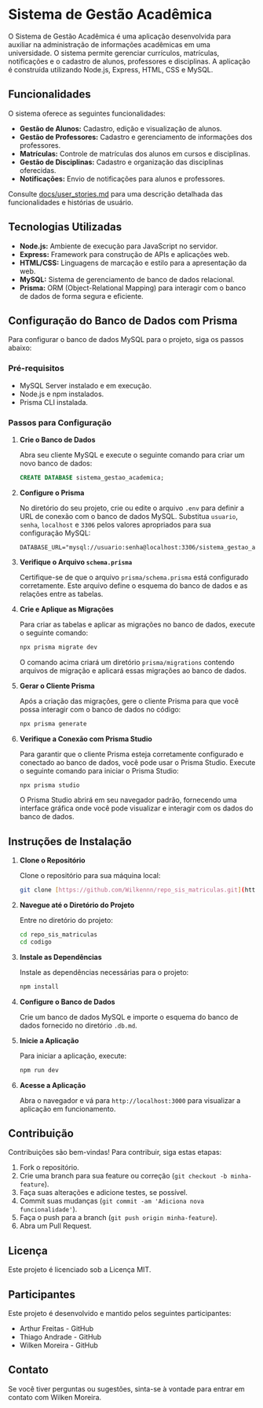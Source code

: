 # Sistema de Gestão Acadêmica

O Sistema de Gestão Acadêmica é uma aplicação desenvolvida para auxiliar na administração de informações acadêmicas em uma universidade. O sistema permite gerenciar currículos, matrículas, notificações e o cadastro de alunos, professores e disciplinas. A aplicação é construída utilizando Node.js, Express, HTML, CSS e MySQL.

## Funcionalidades

O sistema oferece as seguintes funcionalidades:

* **Gestão de Alunos:** Cadastro, edição e visualização de alunos.
* **Gestão de Professores:** Cadastro e gerenciamento de informações dos professores.
* **Matrículas:** Controle de matrículas dos alunos em cursos e disciplinas.
* **Gestão de Disciplinas:** Cadastro e organização das disciplinas oferecidas.
* **Notificações:** Envio de notificações para alunos e professores.

Consulte [docs/user\_stories.md](docs/user_stories.md) para uma descrição detalhada das funcionalidades e histórias de usuário.

## Tecnologias Utilizadas

* **Node.js:** Ambiente de execução para JavaScript no servidor.
* **Express:** Framework para construção de APIs e aplicações web.
* **HTML/CSS:** Linguagens de marcação e estilo para a apresentação da web.
* **MySQL:** Sistema de gerenciamento de banco de dados relacional.
* **Prisma:** ORM (Object-Relational Mapping) para interagir com o banco de dados de forma segura e eficiente.

## Configuração do Banco de Dados com Prisma

Para configurar o banco de dados MySQL para o projeto, siga os passos abaixo:

### Pré-requisitos

* MySQL Server instalado e em execução.
* Node.js e npm instalados.
* Prisma CLI instalada.

### Passos para Configuração

1.  **Crie o Banco de Dados**

    Abra seu cliente MySQL e execute o seguinte comando para criar um novo banco de dados:

    ```sql
    CREATE DATABASE sistema_gestao_academica;
    ```

2.  **Configure o Prisma**

    No diretório do seu projeto, crie ou edite o arquivo `.env` para definir a URL de conexão com o banco de dados MySQL. Substitua `usuario`, `senha`, `localhost` e `3306` pelos valores apropriados para sua configuração MySQL:

    ```env
    DATABASE_URL="mysql://usuario:senha@localhost:3306/sistema_gestao_academica"
    ```

3.  **Verifique o Arquivo `schema.prisma`**

    Certifique-se de que o arquivo `prisma/schema.prisma` está configurado corretamente. Este arquivo define o esquema do banco de dados e as relações entre as tabelas.

4.  **Crie e Aplique as Migrações**

    Para criar as tabelas e aplicar as migrações no banco de dados, execute o seguinte comando:

    ```bash
    npx prisma migrate dev
    ```

    O comando acima criará um diretório `prisma/migrations` contendo arquivos de migração e aplicará essas migrações ao banco de dados.

5.  **Gerar o Cliente Prisma**

    Após a criação das migrações, gere o cliente Prisma para que você possa interagir com o banco de dados no código:

    ```bash
    npx prisma generate
    ```

6.  **Verifique a Conexão com Prisma Studio**

    Para garantir que o cliente Prisma esteja corretamente configurado e conectado ao banco de dados, você pode usar o Prisma Studio. Execute o seguinte comando para iniciar o Prisma Studio:

    ```bash
    npx prisma studio
    ```

    O Prisma Studio abrirá em seu navegador padrão, fornecendo uma interface gráfica onde você pode visualizar e interagir com os dados do banco de dados.

## Instruções de Instalação

1.  **Clone o Repositório**

    Clone o repositório para sua máquina local:

    ```bash
    git clone [https://github.com/Wilkennn/repo_sis_matriculas.git](https://github.com/Wilkennn/repo_sis_matriculas.git)
    ```

2.  **Navegue até o Diretório do Projeto**

    Entre no diretório do projeto:

    ```bash
    cd repo_sis_matriculas
    cd codigo
    ```

3.  **Instale as Dependências**

    Instale as dependências necessárias para o projeto:

    ```bash
    npm install
    ```

4.  **Configure o Banco de Dados**

    Crie um banco de dados MySQL e importe o esquema do banco de dados fornecido no diretório `.db.md`.

5.  **Inicie a Aplicação**

    Para iniciar a aplicação, execute:

    ```bash
    npm run dev
    ```

6.  **Acesse a Aplicação**

    Abra o navegador e vá para `http://localhost:3000` para visualizar a aplicação em funcionamento.

## Contribuição

Contribuições são bem-vindas! Para contribuir, siga estas etapas:

1.  Fork o repositório.
2.  Crie uma branch para sua feature ou correção (`git checkout -b minha-feature`).
3.  Faça suas alterações e adicione testes, se possível.
4.  Commit suas mudanças (`git commit -am 'Adiciona nova funcionalidade'`).
5.  Faça o push para a branch (`git push origin minha-feature`).
6.  Abra um Pull Request.

## Licença

Este projeto é licenciado sob a Licença MIT.

## Participantes

Este projeto é desenvolvido e mantido pelos seguintes participantes:

* Arthur Freitas - GitHub
* Thiago Andrade - GitHub
* Wilken Moreira - GitHub

## Contato

Se você tiver perguntas ou sugestões, sinta-se à vontade para entrar em contato com Wilken Moreira.